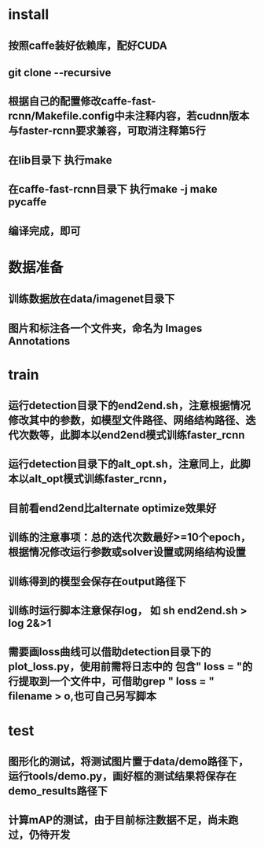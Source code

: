 # install
## 按照caffe装好依赖库，配好CUDA
## git clone --recursive
## 根据自己的配置修改caffe-fast-rcnn/Makefile.config中未注释内容，若cudnn版本与faster-rcnn要求兼容，可取消注释第5行
## 在lib目录下 执行make
## 在caffe-fast-rcnn目录下 执行make -j   make pycaffe
## 编译完成，即可

# 数据准备
## 训练数据放在data/imagenet目录下
## 图片和标注各一个文件夹，命名为 Images Annotations 

# train 
## 运行detection目录下的end2end.sh，注意根据情况修改其中的参数，如模型文件路径、网络结构路径、迭代次数等，此脚本以end2end模式训练faster_rcnn
## 运行detection目录下的alt_opt.sh，注意同上，此脚本以alt_opt模式训练faster_rcnn，
## 目前看end2end比alternate optimize效果好
## 训练的注意事项：总的迭代次数最好>=10个epoch，根据情况修改运行参数或solver设置或网络结构设置
## 训练得到的模型会保存在output路径下
## 训练时运行脚本注意保存log， 如 sh end2end.sh > log 2&>1
## 需要画loss曲线可以借助detection目录下的plot_loss.py，使用前需将日志中的 包含" loss = "的行提取到一个文件中，可借助grep " loss = " filename > o,也可自己另写脚本

# test
## 图形化的测试，将测试图片置于data/demo路径下，运行tools/demo.py，画好框的测试结果将保存在demo_results路径下
## 计算mAP的测试，由于目前标注数据不足，尚未跑过，仍待开发

